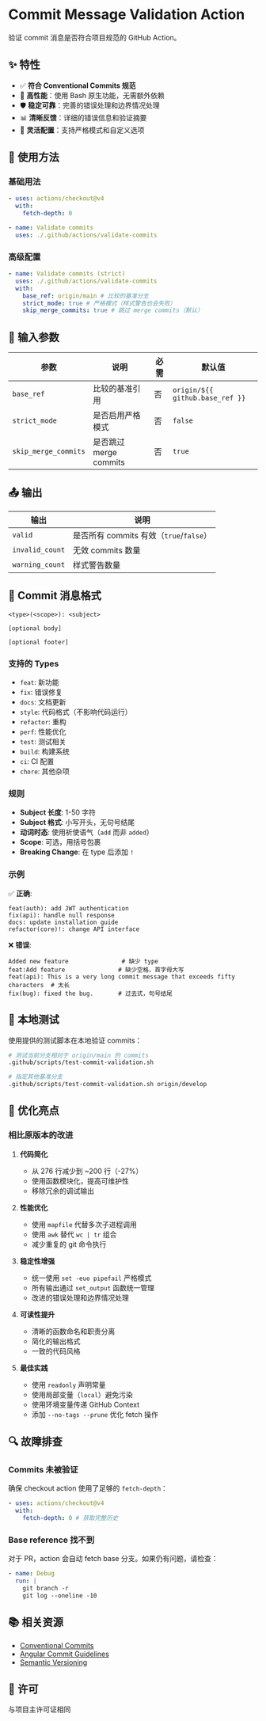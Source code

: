 # Commit Message Validation Action

验证 commit 消息是否符合项目规范的 GitHub Action。

## ✨ 特性

- ✅ **符合 Conventional Commits 规范**
- 🚀 **高性能**：使用 Bash 原生功能，无需额外依赖
- 🛡️ **稳定可靠**：完善的错误处理和边界情况处理
- 📊 **清晰反馈**：详细的错误信息和验证摘要
- 🔧 **灵活配置**：支持严格模式和自定义选项

## 📖 使用方法

### 基础用法

```yaml
- uses: actions/checkout@v4
  with:
    fetch-depth: 0

- name: Validate commits
  uses: ./.github/actions/validate-commits
```

### 高级配置

```yaml
- name: Validate commits (strict)
  uses: ./.github/actions/validate-commits
  with:
    base_ref: origin/main # 比较的基准分支
    strict_mode: true # 严格模式（样式警告也会失败）
    skip_merge_commits: true # 跳过 merge commits（默认）
```

## 🔧 输入参数

| 参数 | 说明 | 必需 | 默认值 |
| --- | --- | --- | --- |
| `base_ref` | 比较的基准引用 | 否 | `origin/${{ github.base_ref }}` |
| `strict_mode` | 是否启用严格模式 | 否 | `false` |
| `skip_merge_commits` | 是否跳过 merge commits | 否 | `true` |

## 📤 输出

| 输出            | 说明                                    |
| --------------- | --------------------------------------- |
| `valid`         | 是否所有 commits 有效（`true`/`false`） |
| `invalid_count` | 无效 commits 数量                       |
| `warning_count` | 样式警告数量                            |

## 📝 Commit 消息格式

```
<type>(<scope>): <subject>

[optional body]

[optional footer]
```

### 支持的 Types

- `feat`: 新功能
- `fix`: 错误修复
- `docs`: 文档更新
- `style`: 代码格式（不影响代码运行）
- `refactor`: 重构
- `perf`: 性能优化
- `test`: 测试相关
- `build`: 构建系统
- `ci`: CI 配置
- `chore`: 其他杂项

### 规则

- **Subject 长度**: 1-50 字符
- **Subject 格式**: 小写开头，无句号结尾
- **动词时态**: 使用祈使语气（`add` 而非 `added`）
- **Scope**: 可选，用括号包裹
- **Breaking Change**: 在 type 后添加 `!`

### 示例

✅ **正确**:

```
feat(auth): add JWT authentication
fix(api): handle null response
docs: update installation guide
refactor(core)!: change API interface
```

❌ **错误**:

```
Added new feature               # 缺少 type
feat:Add feature               # 缺少空格，首字母大写
feat(api): This is a very long commit message that exceeds fifty characters  # 太长
fix(bug): fixed the bug.       # 过去式，句号结尾
```

## 🧪 本地测试

使用提供的测试脚本在本地验证 commits：

```bash
# 测试当前分支相对于 origin/main 的 commits
.github/scripts/test-commit-validation.sh

# 指定其他基准分支
.github/scripts/test-commit-validation.sh origin/develop
```

## 🎯 优化亮点

### 相比原版本的改进

1. **代码简化**

   - 从 276 行减少到 ~200 行（-27%）
   - 使用函数模块化，提高可维护性
   - 移除冗余的调试输出

2. **性能优化**

   - 使用 `mapfile` 代替多次子进程调用
   - 使用 `awk` 替代 `wc | tr` 组合
   - 减少重复的 git 命令执行

3. **稳定性增强**

   - 统一使用 `set -euo pipefail` 严格模式
   - 所有输出通过 `set_output` 函数统一管理
   - 改进的错误处理和边界情况处理

4. **可读性提升**

   - 清晰的函数命名和职责分离
   - 简化的输出格式
   - 一致的代码风格

5. **最佳实践**
   - 使用 `readonly` 声明常量
   - 使用局部变量（`local`）避免污染
   - 使用环境变量传递 GitHub Context
   - 添加 `--no-tags --prune` 优化 fetch 操作

## 🔍 故障排查

### Commits 未被验证

确保 checkout action 使用了足够的 `fetch-depth`：

```yaml
- uses: actions/checkout@v4
  with:
    fetch-depth: 0 # 获取完整历史
```

### Base reference 找不到

对于 PR，action 会自动 fetch base 分支。如果仍有问题，请检查：

```yaml
- name: Debug
  run: |
    git branch -r
    git log --oneline -10
```

## 📚 相关资源

- [Conventional Commits](https://www.conventionalcommits.org/)
- [Angular Commit Guidelines](https://github.com/angular/angular/blob/master/CONTRIBUTING.md#commit)
- [Semantic Versioning](https://semver.org/)

## 📄 许可

与项目主许可证相同
